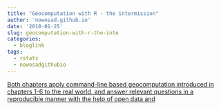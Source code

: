 ```yaml
---
title: "Geocomputation with R - the intermission"
author: 'nowosad.github.io'
date: '2018-01-25'
slug: geocomputation-with-r-the-inte
categories:
  - bloglink
tags:
  - rstats
  - nowosadgithubio
---
```


[Both chapters apply command-line based geocomputation introduced in chapters 1-6 to the real world, and answer relevant questions in a reproducible manner with the help of open data and<i class="fas fa-external-link-alt"></i>](https://nowosad.github.io/post/geocomputation-with-r-the-intermission/)


